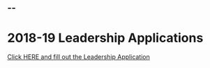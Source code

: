 ##   --
# 2018-19 Leadership Applications
<a href="https://goo.gl/forms/9eNkZS9qkaD20Rb03">Click HERE and fill out the Leadership Application</a>
